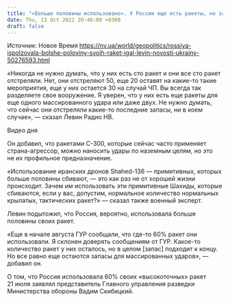 ```yaml
---
title: "«Больше половины использовано». У России еще есть ракеты, но запас подходит к концу — военный эксперт"
date: Thu, 13 Oct 2022 20:46:00 +0300
draft: false
---
```

Источник: Новое Время https://nv.ua/world/geopolitics/rossiya-ispolzovala-bolshe-poloviny-svoih-raket-igal-levin-novosti-ukrainy-50276593.html


«Никогда не нужно думать, что у них есть сто ракет и они все сто ракет отстреляли. Нет, они отстреляют 50, еще 20 оставят на какие-то такие мероприятия, еще у них остается 30 на случай ЧП. Вы всегда так разделяете свое вооружение. Я уверен, что у них есть еще ракеты для еще одного массированного удара или даже двух. Не нужно думать, что сейчас они отстреляли какие-то последние запасы, ни в коем случае», — сказал Левин Радио НВ.

 Видео дня   

Он добавил, что ракетами С-300, которые сейчас часто применяет страна-агрессор, можно наносить удары по наземным целям, но это не их профильное предназначение.

«Использование иранских дронов Shahed-136 — примитивных, которых больше половины сбивают, — это как раз не от хорошей жизни происходит. Зачем им использовать эти примитивные Шахиды, которые сбиваются, если у вас, допустим, нормальное количество нормальных крылатых, тактических ракет?» — сказал также военный эксперт.

Левин подытожил, что Россия, вероятно, использовала больше половины своих ракет.

«Еще в начале августа ГУР сообщали, что где-то 60% ракет они использовали. Я склонен доверять сообщениям от ГУР. Какое-то количество ракет у них осталось, но в целом [запас] подходит к концу. Но все равно еще остаются запасы для массированных ударов», — добавил он.

О том, что Россия использовала 60% своих «высокоточных» ракет 21 июля заявлял представитель Главного управления разведки Министерства обороны Вадим Скибицкий.
